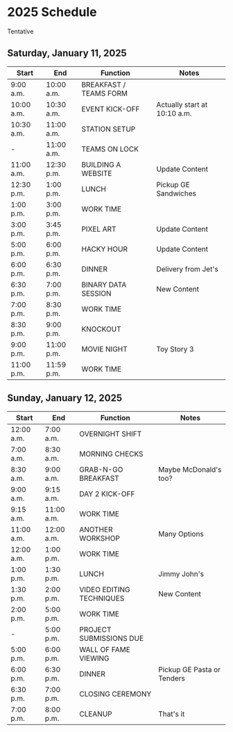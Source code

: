 # 2025 Schedule
Tentative

## Saturday, January 11, 2025

| Start | End | Function | Notes |
|-|-|-|-|
| 9:00 a.m. | 10:00 a.m. | BREAKFAST / TEAMS FORM | |
| 10:00 a.m. | 10:30 a.m. | EVENT KICK-OFF | Actually start at 10:10 a.m. |
| 10:30 a.m. | 11:00 a.m. | STATION SETUP | |
| - | 11:00 a.m. | TEAMS ON LOCK | |
| 11:00 a.m. | 12:30 p.m. | BUILDING A WEBSITE | Update Content |
| 12:30 p.m. | 1:00 p.m. | LUNCH | Pickup GE Sandwiches |
| 1:00 p.m. | 3:00 p.m. | WORK TIME | |
| 3:00 p.m. | 3:45 p.m. | PIXEL ART | Update Content |
| 5:00 p.m. | 6:00 p.m. | HACKY HOUR | Update Content |
| 6:00 p.m. | 6:30 p.m. | DINNER | Delivery from Jet's |
| 6:30 p.m. | 7:00 p.m. | BINARY DATA SESSION | New Content |
| 7:00 p.m. | 8:30 p.m. | WORK TIME | |
| 8:30 p.m. | 9:00 p.m. | KNOCKOUT | |
| 9:00 p.m. | 11:00 p.m. | MOVIE NIGHT | Toy Story 3 |
| 11:00 p.m. | 11:59 p.m. | WORK TIME | |

## Sunday, January 12, 2025

| Start | End | Function | Notes |
|-|-|-|-|
| 12:00 a.m. | 7:00 a.m. | OVERNIGHT SHIFT | |
| 7:00 a.m. | 8:30 a.m. | MORNING CHECKS | |
| 8:30 a.m. | 9:00 a.m. | GRAB-N-GO BREAKFAST | Maybe McDonald's too? |
| 9:00 a.m. | 9:15 a.m. | DAY 2 KICK-OFF | |
| 9:15 a.m. | 11:00 a.m. | WORK TIME | |
| 11:00 a.m. | 12:00 a.m. | ANOTHER WORKSHOP | Many Options |
| 12:00 a.m. | 1:00 p.m. | WORK TIME | |
| 1:00 p.m. | 1:30 p.m. | LUNCH | Jimmy John's |
| 1:30 p.m. | 2:00 p.m. | VIDEO EDITING TECHNIQUES | New Content |
| 2:00 p.m. | 5:00 p.m. | WORK TIME | |
| - | 5:00 p.m. | PROJECT SUBMISSIONS DUE | |
| 5:00 p.m. | 6:00 p.m. | WALL OF FAME VIEWING | |
| 6:00 p.m. | 6:30 p.m. | DINNER | Pickup GE Pasta or Tenders |
| 6:30 p.m. | 7:00 p.m. | CLOSING CEREMONY | |
| 7:00 p.m. | 8:00 p.m. | CLEANUP | That's it |
